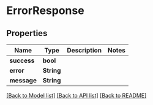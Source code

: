 # ErrorResponse

## Properties
Name | Type | Description | Notes
------------ | ------------- | ------------- | -------------
**success** | **bool** |  | 
**error** | **String** |  | 
**message** | **String** |  | 

[[Back to Model list]](../README.md#documentation-for-models) [[Back to API list]](../README.md#documentation-for-api-endpoints) [[Back to README]](../README.md)


